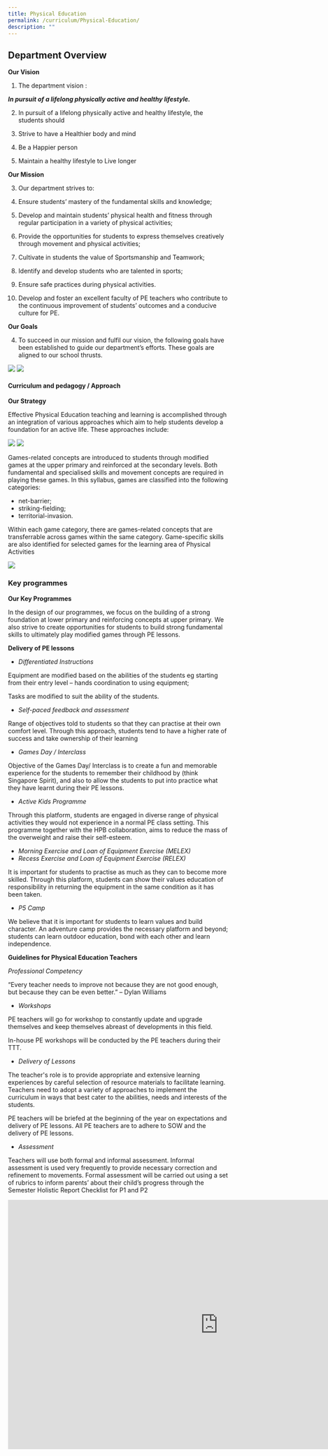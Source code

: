 ```yaml
---
title: Physical Education
permalink: /curriculum/Physical-Education/
description: ""
---
```

## **Department Overview**


**Our Vision**

  

1.  The department vision :

  

_**In pursuit of a lifelong physically active and healthy lifestyle.**_

  

2.  In pursuit of a lifelong physically active and healthy lifestyle, the students should

1.  Strive to have a Healthier body and mind
2.  Be a Happier person
3.  Maintain a healthy lifestyle to Live longer

  

**Our Mission**

  

3.  Our department strives to:

1.  Ensure students’ mastery of the fundamental skills and knowledge;
2.  Develop and maintain students’ physical health and fitness through regular participation in a variety of physical activities;
3.  Provide the opportunities for students to express themselves creatively through movement and physical activities;
4.  Cultivate in students the value of Sportsmanship and Teamwork;
5.  Identify and develop students who are talented in sports;
6.  Ensure safe practices during physical activities.
7.  Develop and foster an excellent faculty of PE teachers who contribute to the continuous improvement of students’ outcomes and a conducive culture for PE.

  

**Our Goals**

  

4.  To succeed in our mission and fulfil our vision, the following goals have been established to guide our department’s efforts. These goals are aligned to our school thrusts.

![](/images/Curriculum/Physical%20Education/photo_6264724424653648061_w.png)
![](/images/Curriculum/Physical%20Education/photo_6264724424653648062_w.png)

#### **Curriculum and pedagogy / Approach**


**Our Strategy**

  

Effective Physical Education teaching and learning is accomplished through an integration of various approaches which aim to help students develop a foundation for an active life. These approaches include:

![](/images/Curriculum/Physical%20Education/photo_6264724424653648063_w.png)
![](/images/Curriculum/Physical%20Education/photo_6264724424653648065_w.png)

Games-related concepts are introduced to students through modified games at the upper primary and reinforced at the secondary levels. Both fundamental and specialised skills and movement concepts are required in playing these games. In this syllabus, games are classified into the following categories:

  

*   net-barrier;
*   striking-fielding;
*   territorial-invasion.

  

Within each game category, there are games-related concepts that are transferrable across games within the same category. Game-specific skills are also identified for selected games for the learning area of Physical Activities

![](/images/Curriculum/Physical%20Education/photo_6264724424653648066_w.png)

### **Key programmes**


**Our Key Programmes**

  

In the design of our programmes, we focus on the building of a strong foundation at lower primary and reinforcing concepts at upper primary. We also strive to create opportunities for students to build strong fundamental skills to ultimately play modified games through PE lessons.

  

**Delivery of PE lessons**

  

*   _Differentiated Instructions_

Equipment are modified based on the abilities of the students eg starting from their entry level – hands coordination to using equipment;

Tasks are modified to suit the ability of the students.

  

*   _Self-paced feedback and assessment_

Range of objectives told to students so that they can practise at their own comfort level. Through this approach, students tend to have a higher rate of success and take ownership of their learning

  

*   _Games Day / Interclass_

Objective of the Games Day/ Interclass is to create a fun and memorable experience for the students to remember their childhood by (think Singapore Spirit), and also to allow the students to put into practice what they have learnt during their PE lessons.

  

*   _Active Kids Programme_

Through this platform, students are engaged in diverse range of physical activities they would not experience in a normal PE class setting. This programme together with the HPB collaboration, aims to reduce the mass of the overweight and raise their self-esteem.

  

*   _Morning Exercise and Loan of Equipment Exercise (MELEX)_
*   _Recess Exercise and Loan of Equipment Exercise (RELEX)_

It is important for students to practise as much as they can to become more skilled. Through this platform, students can show their values education of responsibility in returning the equipment in the same condition as it has been taken.

  

*   _P5 Camp_

We believe that it is important for students to learn values and build character. An adventure camp provides the necessary platform and beyond; students can learn outdoor education, bond with each other and learn independence.

  

**Guidelines for Physical Education Teachers**

  

_Professional Competency_

“Every teacher needs to improve not because they are not good enough, but because they can be even better.” – Dylan Williams

  

*   _Workshops_

PE teachers will go for workshop to constantly update and upgrade themselves and keep themselves abreast of developments in this field.

  

In-house PE workshops will be conducted by the PE teachers during their TTT.

  

*   _Delivery of Lessons_

The teacher's role is to provide appropriate and extensive learning experiences by careful selection of resource materials to facilitate learning. Teachers need to adopt a variety of approaches to implement the curriculum in ways that best cater to the abilities, needs and interests of the students.

  

PE teachers will be briefed at the beginning of the year on expectations and delivery of PE lessons. All PE teachers are to adhere to SOW and the delivery of PE lessons.

  

*   _Assessment_

Teachers will use both formal and informal assessment. Informal assessment is used very frequently to provide necessary correction and refinement to movements. Formal assessment will be carried out using a set of rubrics to inform parents’ about their child’s progress through the Semester Holistic Report Checklist for P1 and P2

<iframe allowfullscreen="true" height="569" width="960" frameborder="0" src="https://docs.google.com/presentation/d/e/2PACX-1vSo40kSa8DwOlx69oN1fqCaKQ17wEn-IeGB0vJj3rCbwbB7fynhGPJUAcEDCCHUMkafdZZUAdf-iQ97/embed?start=true&amp;loop=true&amp;delayms=3000"></iframe>